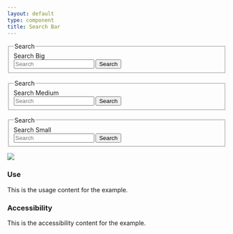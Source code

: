 ```yaml
---
layout: default
type: component
title: Search Bar
---
```


<div class="preview">
  <!-- Add HTML markup for example here -->

  <form action="#" method="post" class="usa-search usa-search-big">           
    <fieldset>
      <legend class="usa-sr-only">Search</legend>
      <label for="search-field">Search Big</label>
      <div class="usa-search-bar">
        <input type="search" placeholder="Search" id="search-field" class="usa-search-field">
        <button class="usa-search-submit usa-search-submit-big">
          <span class="usa-search-submit-text">Search</span>
        </button>
      </div>
    </fieldset>
  </form>

  <form action="#" method="post" class="usa-search usa-search-medium">           
    <fieldset>
      <legend class="usa-sr-only">Search</legend>
      <label for="search-field">Search Medium</label>
      <div class="usa-search-bar">
        <input type="search" placeholder="Search" id="search-field" class="usa-search-field">
        <button class="usa-search-submit">
          <span class="usa-search-submit-text">Search</span>
        </button>
      </div>
    </fieldset>
  </form>

  <form action="#" method="post" class="usa-search usa-search-small">           
    <fieldset>
      <legend class="usa-sr-only">Search</legend>
      <label for="search-field">Search Small</label>
      <div class="usa-search-bar">
        <input type="search" placeholder="Search" id="search-field" class="usa-search-field">
        <button class="usa-search-submit">
          <span class="usa-icon-search" aria-hidden="true"></span>
          <span class="usa-sr-only">Search</span>
        </button>
      </div>
    </fieldset>
  </form>
  
  <img src="{{ site.baseurl }}/assets/img/static/Search_Bar_UI_v1.png">
</div>

<div class="usa-grid-box">
  <div class="usa-width-one-half">
    <h3>Use</h3>
    <p>This is the usage content for the example.</p>
  </div>
  <div class="usa-width-one-half">
    <h3>Accessibility</h3>
    <p>This is the accessibility content for the example.</p>
  </div>  
</div>
